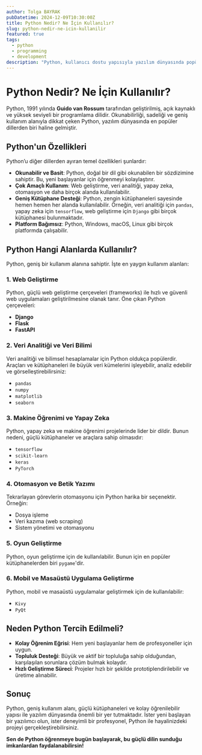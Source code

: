 ```yaml
---
author: Tolga BAYRAK
pubDatetime: 2024-12-09T10:30:00Z
title: Python Nedir? Ne İçin Kullanılır?
slug: python-nedir-ne-icin-kullanilir
featured: true
tags:
  - python
  - programming
  - development
description: "Python, kullanıcı dostu yapısıyla yazılım dünyasında popüler bir programlama dili haline gelmiştir. Peki, Python nedir ve hangi alanlarda kullanılır?"
---
```


# Python Nedir? Ne İçin Kullanılır?

Python, 1991 yılında **Guido van Rossum** tarafından geliştirilmiş, açık kaynaklı ve yüksek seviyeli bir programlama dilidir. Okunabilirliği, sadeliği ve geniş kullanım alanıyla dikkat çeken Python, yazılım dünyasında en popüler dillerden biri haline gelmiştir.

## Python'un Özellikleri

Python’u diğer dillerden ayıran temel özellikleri şunlardır:

- **Okunabilir ve Basit**: Python, doğal bir dil gibi okunabilen bir sözdizimine sahiptir. Bu, yeni başlayanlar için öğrenmeyi kolaylaştırır.
- **Çok Amaçlı Kullanım**: Web geliştirme, veri analitiği, yapay zeka, otomasyon ve daha birçok alanda kullanılabilir.
- **Geniş Kütüphane Desteği**: Python, zengin kütüphaneleri sayesinde hemen hemen her alanda kullanılabilir. Örneğin, veri analitiği için `pandas`, yapay zeka için `tensorflow`, web geliştirme için `Django` gibi birçok kütüphanesi bulunmaktadır.
- **Platform Bağımsız**: Python, Windows, macOS, Linux gibi birçok platformda çalışabilir.

## Python Hangi Alanlarda Kullanılır?

Python, geniş bir kullanım alanına sahiptir. İşte en yaygın kullanım alanları:

### 1. **Web Geliştirme**
Python, güçlü web geliştirme çerçeveleri (frameworks) ile hızlı ve güvenli web uygulamaları geliştirilmesine olanak tanır. Öne çıkan Python çerçeveleri:
- **Django**
- **Flask**
- **FastAPI**

### 2. **Veri Analitiği ve Veri Bilimi**
Veri analitiği ve bilimsel hesaplamalar için Python oldukça popülerdir. Araçları ve kütüphaneleri ile büyük veri kümelerini işleyebilir, analiz edebilir ve görselleştirebilirsiniz:
- `pandas`
- `numpy`
- `matplotlib`
- `seaborn`

### 3. **Makine Öğrenimi ve Yapay Zeka**
Python, yapay zeka ve makine öğrenimi projelerinde lider bir dildir. Bunun nedeni, güçlü kütüphaneler ve araçlara sahip olmasıdır:
- `tensorflow`
- `scikit-learn`
- `keras`
- `PyTorch`

### 4. **Otomasyon ve Betik Yazımı**
Tekrarlayan görevlerin otomasyonu için Python harika bir seçenektir. Örneğin:
- Dosya işleme
- Veri kazıma (web scraping)
- Sistem yönetimi ve otomasyonu

### 5. **Oyun Geliştirme**
Python, oyun geliştirme için de kullanılabilir. Bunun için en popüler kütüphanelerden biri `pygame`'dir.

### 6. **Mobil ve Masaüstü Uygulama Geliştirme**
Python, mobil ve masaüstü uygulamalar geliştirmek için de kullanılabilir:
- `Kivy`
- `PyQt`

## Neden Python Tercih Edilmeli?

- **Kolay Öğrenim Eğrisi**: Hem yeni başlayanlar hem de profesyoneller için uygun.
- **Topluluk Desteği**: Büyük ve aktif bir topluluğa sahip olduğundan, karşılaşılan sorunlara çözüm bulmak kolaydır.
- **Hızlı Geliştirme Süreci**: Projeler hızlı bir şekilde prototiplendirilebilir ve üretime alınabilir.

## Sonuç

Python, geniş kullanım alanı, güçlü kütüphaneleri ve kolay öğrenilebilir yapısı ile yazılım dünyasında önemli bir yer tutmaktadır. İster yeni başlayan bir yazılımcı olun, ister deneyimli bir profesyonel, Python ile hayalinizdeki projeyi gerçekleştirebilirsiniz.

**Sen de Python öğrenmeye bugün başlayarak, bu güçlü dilin sunduğu imkanlardan faydalanabilirsin!**
